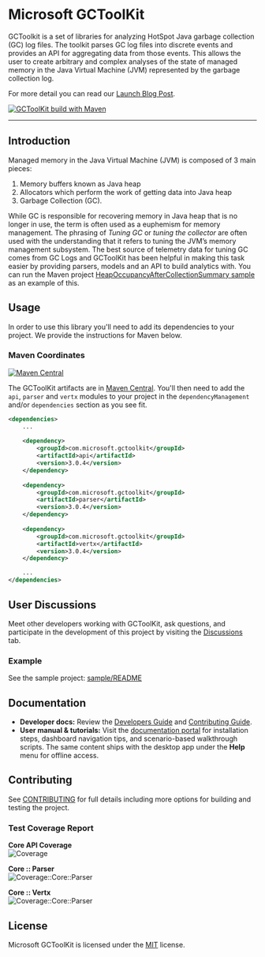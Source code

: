 # Microsoft GCToolKit

GCToolkit is a set of libraries for analyzing HotSpot Java garbage collection (GC) log files. The toolkit parses GC log files into discrete events and provides an API for aggregating data from those events. This allows the user to create arbitrary and complex analyses of the state of managed memory in the Java Virtual Machine (JVM) represented by the garbage collection log.

For more detail you can read our [Launch Blog Post](https://devblogs.microsoft.com/java/introducing-microsoft-gctoolkit/).

[![GCToolKit build with Maven](https://github.com/microsoft/gctoolkit/actions/workflows/maven.yml/badge.svg)](https://github.com/microsoft/gctoolkit/actions/workflows/maven.yml)

---

## Introduction

Managed memory in the Java Virtual Machine (JVM) is composed of 3 main pieces:

1. Memory buffers known as Java heap
1. Allocators which perform the work of getting data into Java heap
1. Garbage Collection (GC).

While GC is responsible for recovering memory in Java heap that is no longer in use, the term is often used as a euphemism for memory management. The phrasing of _Tuning GC_ or _tuning the collector_ are often used with the understanding that it refers to tuning the JVM’s memory management subsystem. The best source of telemetry data for tuning GC comes from GC Logs and GCToolKit has been helpful in making this task easier by providing parsers, models and an API to build analytics with. You can run the Maven project [HeapOccupancyAfterCollectionSummary sample](./sample/README.md) as an example of this.

## Usage

In order to use this library you'll need to add its dependencies to your project. We provide the instructions for Maven below.

### Maven Coordinates

[![Maven Central](https://img.shields.io/maven-central/v/com.microsoft.gctoolkit/gctoolkit-parser.svg?label=Maven%20Central)](https://search.maven.org/search?q=g:%22com.microsoft.gctoolkit%22%20AND%20a:%22gctoolkit-api%22)

The GCToolKit artifacts are in [Maven Central](https://search.maven.org/search?q=g:com.microsoft.gctoolkit). You'll then need to add the `api`, `parser` and `vertx` modules to your project in the `dependencyManagement` and/or `dependencies` section as you see fit.

```xml
<dependencies>
    ...
    
    <dependency>
        <groupId>com.microsoft.gctoolkit</groupId>
        <artifactId>api</artifactId>
        <version>3.0.4</version>
    </dependency>
    
    <dependency>
        <groupId>com.microsoft.gctoolkit</groupId>
        <artifactId>parser</artifactId>
        <version>3.0.4</version>
    </dependency>
    
    <dependency>
        <groupId>com.microsoft.gctoolkit</groupId>
        <artifactId>vertx</artifactId>
        <version>3.0.4</version>
    </dependency>

    ...
</dependencies>
```

## User Discussions

Meet other developers working with GCToolKit, ask questions, and participate in the development of this project by visiting the [Discussions](https://github.com/microsoft/gctoolkit/discussions) tab.

### Example

See the sample project: [sample/README](./sample/README.md)

## Documentation

- **Developer docs:** Review the [Developers Guide](DEVELOPERS_GUIDE.md) and [Contributing Guide](CONTRIBUTING.md).
- **User manual & tutorials:** Visit the [documentation portal](docs/index.md) for installation steps, dashboard navigation tips, and scenario-based walkthrough scripts. The same content ships with the desktop app under the **Help** menu for offline access.

## Contributing

See [CONTRIBUTING](CONTRIBUTING.md) for full details including more options for building and testing the project.

### Test Coverage Report

**Core API Coverage** </br>![Coverage](.github/badges/jacoco-api-coverage.svg)

**Core :: Parser</br>**![Coverage::Core::Parser](.github/badges/jacoco-parser-coverage.svg)

**Core :: Vertx**</br>![Coverage::Core::Parser](.github/badges/jacoco-vertx-coverage.svg)

## License

Microsoft GCToolKit is licensed under the [MIT](https://github.com/microsoft/gctoolkit/blob/master/LICENSE) license.
